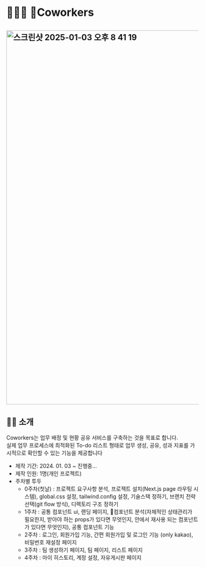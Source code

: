 # 🚧👷🏻 Coworkers
## <img width="980" alt="스크린샷 2025-01-03 오후 8 41 19" src="https://github.com/user-attachments/assets/15746a1f-65f6-4eaf-8f57-a632c54cff63" />

## 💁‍♂️ 소개
Coworkers는 업무 배정 및 현황 공유 서비스를 구축하는 것을 목표로 합니다.</br>
실제 업무 프로세스에 최적화된 To-do 리스트 형태로 업무 생성, 공유, 성과 지표를 가시적으로 확인할 수 있는 기능을 제공합니다 </br>
- 제작 기간: 2024. 01. 03 ~ 진행중...
- 제작 인원: 1명(개인 프로젝트)
- 주차별 투두
  - 0주차(첫날) : 프로젝트 요구사항 분석, 프로젝트 설치(Next.js page 라우팅 시스템), global.css 설정, tailwind.config 설정, 기술스택 정하기, 브랜치 전략 선택(git flow 방식), 디렉토리 구조 정하기
  - 1주차 : 공통 컴포넌트 ui, 랜딩 페이지, 컴포넌트 분석(자체적인 상태관리가 필요한지, 받아야 하는 props가 있다면 무엇인지, 안에서 재사용 되는 컴포넌트가 있다면 무엇인지), 공통 컴포넌트 기능
  - 2주차 : 로그인, 회원가입 기능, 간편 회원가입 및 로그인 기능 (only kakao), 비밀번호 재설정 페이지
  - 3주차 : 팀 생성하기 페이지, 팀 페이지, 리스트 페이지
  - 4주차 : 마이 히스토리, 계정 설정, 자유게시판 페이지


